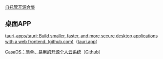 
[自托管开源合集](https://awesome-selfhosted.net/)


## 桌面APP

[tauri-apps/tauri: Build smaller, faster, and more secure desktop applications with a web frontend. (github.com)](https://github.com/tauri-apps/tauri)（[tauri.app](https://tauri.app/ "https://tauri.app")）


[CasaOS：简单、易用的开源个人云系统](https://casaos.io/)（[Github](https://github.com/IceWhaleTech/CasaOS)）

